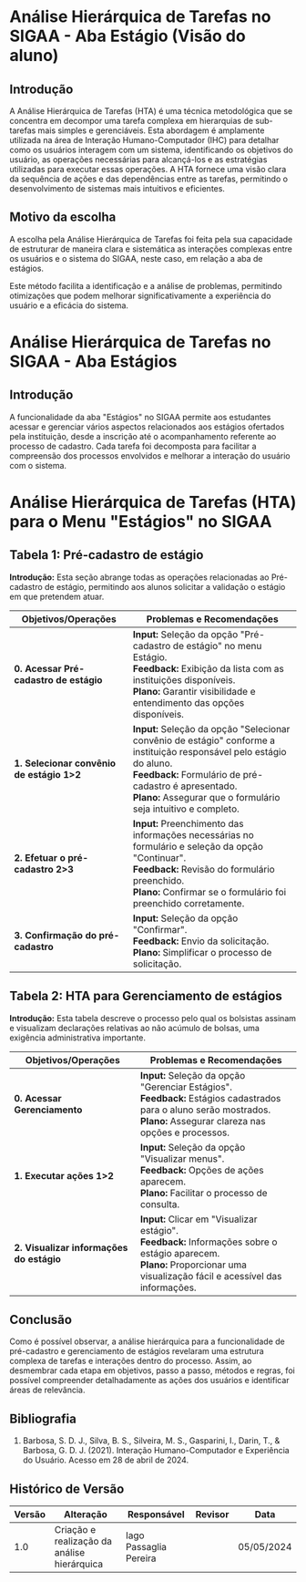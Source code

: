 # Análise Hierárquica de Tarefas no SIGAA - Aba Estágio (Visão do aluno)

## Introdução

A Análise Hierárquica de Tarefas (HTA) é uma técnica metodológica que se concentra em decompor uma tarefa complexa em hierarquias de sub-tarefas mais simples e gerenciáveis. Esta abordagem é amplamente utilizada na área de Interação Humano-Computador (IHC) para detalhar como os usuários interagem com um sistema, identificando os objetivos do usuário, as operações necessárias para alcançá-los e as estratégias utilizadas para executar essas operações. A HTA fornece uma visão clara da sequência de ações e das dependências entre as tarefas, permitindo o desenvolvimento de sistemas mais intuitivos e eficientes.

## Motivo da escolha

A escolha pela Análise Hierárquica de Tarefas foi feita pela sua capacidade de estruturar de maneira clara e sistemática as interações complexas entre os usuários e o sistema do SIGAA, neste caso, em relação a aba de estágios.

Este método facilita a identificação e a análise de problemas, permitindo otimizações que podem melhorar significativamente a experiência do usuário e a eficácia do sistema.

# Análise Hierárquica de Tarefas no SIGAA - Aba Estágios

## Introdução

A funcionalidade da aba "Estágios" no SIGAA permite aos estudantes acessar e gerenciar vários aspectos relacionados aos estágios ofertados pela instituição, desde a inscrição até o acompanhamento referente ao processo de cadastro. Cada tarefa foi decomposta para facilitar a compreensão dos processos envolvidos e melhorar a interação do usuário com o sistema.

# Análise Hierárquica de Tarefas (HTA) para o Menu "Estágios" no SIGAA

## Tabela 1: Pré-cadastro de estágio
**Introdução:** Esta seção abrange todas as operações relacionadas ao Pré-cadastro de estágio, permitindo aos alunos solicitar a validação o estágio em que pretendem atuar.

| Objetivos/Operações | Problemas e Recomendações |
|---------------------|----------------------------|
| **0. Acessar Pré-cadastro de estágio** | **Input:** Seleção da opção "Pré-cadastro de estágio" no menu Estágio.<br>**Feedback:** Exibição da lista com as instituições disponíveis.<br>**Plano:** Garantir visibilidade e entendimento das opções disponíveis. |
| **1. Selecionar convênio de estágio 1>2** | **Input:** Seleção da opção "Selecionar convênio de estágio" conforme a instituição responsável pelo estágio do aluno.<br>**Feedback:** Formulário de pré-cadastro é apresentado.<br>**Plano:** Assegurar que o formulário seja intuitivo e completo. |
| **2. Efetuar o pré-cadastro 2>3** | **Input:** Preenchimento das informações necessárias no formulário e seleção da opção "Continuar".<br>**Feedback:** Revisão do formulário preenchido.<br>**Plano:** Confirmar se o formulário foi preenchido corretamente. |
| **3. Confirmação do pré-cadastro** | **Input:** Seleção da opção "Confirmar".<br>**Feedback:** Envio da solicitação.<br>**Plano:** Simplificar o processo de solicitação. |

## Tabela 2: HTA para Gerenciamento de estágios
**Introdução:** Esta tabela descreve o processo pelo qual os bolsistas assinam e visualizam declarações relativas ao não acúmulo de bolsas, uma exigência administrativa importante.

| Objetivos/Operações | Problemas e Recomendações |
|---------------------|----------------------------|
| **0. Acessar Gerenciamento** | **Input:** Seleção da opção "Gerenciar Estágios".<br>**Feedback:** Estágios cadastrados para o aluno serão mostrados.<br>**Plano:** Assegurar clareza nas opções e processos. |
| **1. Executar ações 1>2** | **Input:** Seleção da opção "Visualizar menus".<br>**Feedback:** Opções de ações aparecem.<br>**Plano:** Facilitar o processo de consulta. |
| **2. Visualizar informações do estágio** | **Input:** Clicar em "Visualizar estágio".<br>**Feedback:** Informações sobre o estágio aparecem.<br>**Plano:** Proporcionar uma visualização fácil e acessível das informações. |

## Conclusão
Como é possível observar, a análise hierárquica para a funcionalidade de pré-cadastro e gerenciamento de estágios revelaram uma estrutura complexa de tarefas e interações dentro do processo. Assim, ao desmembrar cada etapa em objetivos, passo a passo, métodos e regras, foi possível compreender detalhadamente as ações dos usuários e identificar áreas de relevância.

## Bibliografia
1. Barbosa, S. D. J., Silva, B. S., Silveira, M. S., Gasparini, I., Darin, T., & Barbosa, G. D. J. (2021). Interação Humano-Computador e Experiência do Usuário. Acesso em 28 de abril de 2024.

## Histórico de Versão
| Versão | Alteração                                   | Responsável  | Revisor         | Data       |
| ------ | ------------------------------------------- | ------------ | --------------- | ---------- |
| 1.0    | Criação e realização da análise hierárquica | Iago Passaglia Pereira | | 05/05/2024 |


